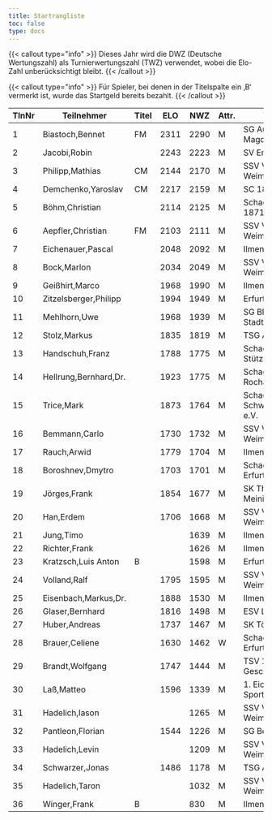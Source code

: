 ```yaml
---
title: Startrangliste
toc: false
type: docs
---
```


{{< callout type="info" >}}
Dieses Jahr wird die DWZ (Deutsche Wertungszahl) als Turnierwertungszahl (TWZ) verwendet, wobei die Elo-Zahl unberücksichtigt bleibt.
{{< /callout >}}


{{< callout type="info" >}}
Für Spieler, bei denen in der Titelspalte ein ‚B‘ vermerkt ist, wurde das Startgeld bereits bezahlt.
{{< /callout >}}

| TlnNr | Teilnehmer | Titel | ELO | NWZ | Attr. | Verein/Ort | Land | Geburt | FideKenn. | PKZ |
| --- | --- | --- | --- | --- | --- | --- | --- | --- | --- | --- | 
| 1 | Biastoch,Bennet | FM | 2311 | 2290 | M | SG Aufbau Elbe Magdeburg | GER | 2002 | 12939889 | 10279476 |
| 2 | Jacobi,Robin |  | 2243 | 2223 | M | SV Empor Erfurt | GER | 1991 | 24646962 | 10093102 |
| 3 | Philipp,Mathias | CM | 2144 | 2170 | M | SSV Vimaria 91 Weimar | GER | 1999 | 12958883 | 10269201 |
| 4 | Demchenko,Yaroslav | CM | 2217 | 2159 | M | SC 1868 Bamberg | UKR | 2007 | 14186667 | 10794860 |
| 5 | Böhm,Christian |  | 2114 | 2125 | M | Schachgemeinschaft 1871 Löberitz | GER | 1990 | 12922544 | 10019162 |
| 6 | Aepfler,Christian | FM | 2103 | 2111 | M | SSV Vimaria 91 Weimar | GER | 1972 | 4628306 | 10000948 |
| 7 | Eichenauer,Pascal |  | 2048 | 2092 | M | Ilmenauer SV | GER | 1999 | 12991848 | 10276112 |
| 8 | Bock,Marlon |  | 2034 | 2049 | M | SSV Vimaria 91 Weimar | GER | 2007 | 16244931 | 10598565 |
| 9 | Geißhirt,Marco |  | 1968 | 1990 | M | Ilmenauer SV | GER | 1990 | 4610563 | 10059257 |
| 10 | Zitzelsberger,Philipp |  | 1994 | 1949 | M | Erfurter Schachklub | GER | 1997 | 12979040 | 10403478 |
| 11 | Mehlhorn,Uwe |  | 1968 | 1939 | M | SG Blau-Weiß Stadtilm | GER | 1961 | 4619552 | 10139500 |
| 12 | Stolz,Markus |  | 1835 | 1819 | M | TSG Apolda | GER | 2002 | 12995657 | 10406820 |
| 13 | Handschuh,Franz |  | 1788 | 1775 | M | Schachverein Stützerbach | GER | 1948 | 34602615 | 10073513 |
| 14 | Hellrung,Bernhard,Dr. |  | 1923 | 1775 | M | Schachclub Rochade Leinefelde | GER | 1962 | 4692420 | 10079581 |
| 15 | Trice,Mark |  | 1873 | 1764 | M | Schachklub Schweinfurt 2000 e.V. | GER | 1960 | 12920037 | 10225460 |
| 16 | Bemmann,Carlo |  | 1730 | 1732 | M | SSV Vimaria 91 Weimar | GER | 2010 | 533010331 | 10786459 |
| 17 | Rauch,Arwid |  | 1779 | 1704 | M | Ilmenauer SV | GER | 2003 | 16215923 | 10283822 |
| 18 | Boroshnev,Dmytro |  | 1703 | 1701 | M | Schachclub Turm Erfurt | UKR | 2014 | 34163611 | 10868643 |
| 19 | Jörges,Frank |  | 1854 | 1677 | M | SK Theaterstadt Meiningen | GER | 1959 | 24669415 | 10095989 |
| 20 | Han,Erdem |  | 1706 | 1668 | M | SSV Vimaria 91 Weimar | GER | 2011 | 533000646 | 10842711 |
| 21 | Jung,Timo |  |  | 1639 | M | Ilmenauer SV | GER | 2005 | 533029865 | 10845239 |
| 22 | Richter,Frank |  |  | 1626 | M | Ilmenauer SV | GER | 1969 | 16279727 | 10175929 |
| 23 | Kratzsch,Luis Anton | B |  | 1598 | M | Erfurter Schachklub | GER | 2009 | 356095438 | 10830247 |
| 24 | Volland,Ralf |  | 1795 | 1595 | M | SSV Vimaria 91 Weimar | GER | 1953 | 24640123 | 10230969 |
| 25 | Eisenbach,Markus,Dr. |  | 1888 | 1530 | M | Ilmenauer SV | GER | 1984 | 34663630 | 10043553 |
| 26 | Glaser,Bernhard |  | 1816 | 1498 | M | ESV Lok Sömmerda | GER | 1960 | 24638331 | 10061931 |
| 27 | Huber,Andreas |  | 1737 | 1467 | M | SK Töging | GER | 1978 | 34639306 | 10090023 |
| 28 | Brauer,Celiene |  | 1630 | 1462 | W | Schachclub Turm Erfurt | GER | 2009 | 34663622 | 10724741 |
| 29 | Brandt,Wolfgang |  | 1747 | 1444 | M | TSV 1886 Geschwenda | GER | 1960 | 16202465 | 10257345 |
| 30 | Laß,Matteo |  | 1596 | 1339 | M | 1. Eichsfelder Sportclub - Abt. | GER | 2015 | 533019940 | 10793615 |
| 31 | Hadelich,Iason |  |  | 1265 | M | SSV Vimaria 91 Weimar | GER | 2012 |  | 10839797 |
| 32 | Pantleon,Florian |  | 1544 | 1226 | M | SG Bettringen | GER | 1999 | 533016836 | 10535931 |
| 33 | Hadelich,Levin |  |  | 1209 | M | SSV Vimaria 91 Weimar |  | 2010 |  | 10856829 |
| 34 | Schwarzer,Jonas |  | 1486 | 1178 | M | TSG Apolda | GER | 2006 | 34686223 | 10829349 |
| 35 | Hadelich,Taron |  |  | 1032 | M | SSV Vimaria 91 Weimar | GER | 2016 |  | 10839799 |
| 36 | Winger,Frank | B |  | 830 | M | Ilmenauer SV | GER | 1964 | 16233069 | 10651767 |
